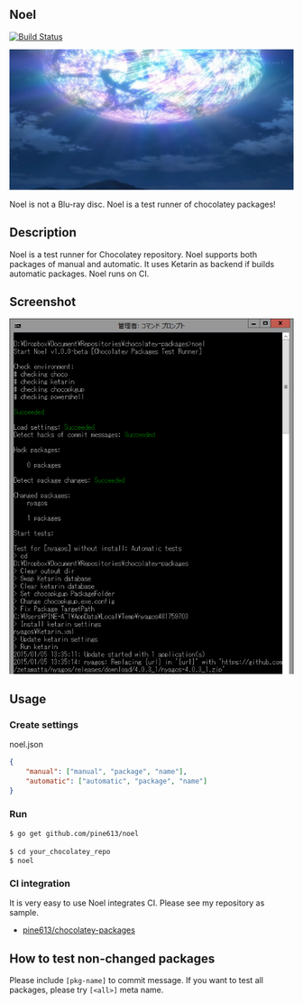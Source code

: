 Noel
--------
[![Build Status](https://drone.io/github.com/pine613/noel/status.png)](https://drone.io/github.com/pine613/noel/latest)

![Noel](noel.jpg)

Noel is not a Blu-ray disc. Noel is a test runner of chocolatey packages!

## Description
Noel is a test runner for Chocolatey repository. Noel supports both packages of manual and automatic. It uses Ketarin as backend if builds automatic packages. Noel runs on CI.

## Screenshot

![cmd.exe](screenshot.png)

## Usage
### Create settings
noel.json
```json
{
    "manual": ["manual", "package", "name"],
    "automatic": ["automatic", "package", "name"]
}
```

### Run
```
$ go get github.com/pine613/noel

$ cd your_chocolatey_repo
$ noel
```

### CI integration
It is very easy to use Noel integrates CI. Please see my repository as sample.

- [pine613/chocolatey-packages](https://github.com/pine613/chocolatey-packages)

## How to test non-changed packages
Please include `[pkg-name]` to commit message. If you want to test all packages, please try `[<all>]` meta name.